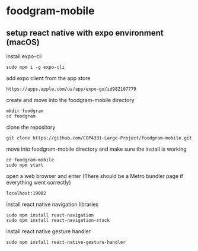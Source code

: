 # foodgram-mobile

## setup react native with expo environment (macOS)
install expo-cli
```
sudo npm i -g expo-cli
```
add expo client from the app store
```
https://apps.apple.com/us/app/expo-go/id982107779
```
create and move into the foodgram-mobile directory
```
mkdir foodgram
cd foodgram
```
clone the repository
```
git clone https://github.com/COP4331-Large-Project/foodgram-mobile.git
```
move into foodgram-mobile directory and make sure the install is working
```
cd foodgram-mobile
sudo npm start
```
open a web browser and enter (There should be a Metro bundler page if everything went correctly)
```
localhost:19002
```
install react native navigation libraries
```
sudo npm install react-navigation
sudo npm install react-navigation-stack
```
install react native gesture handler
```
sudo npm install react-native-gesture-handler
```
```
